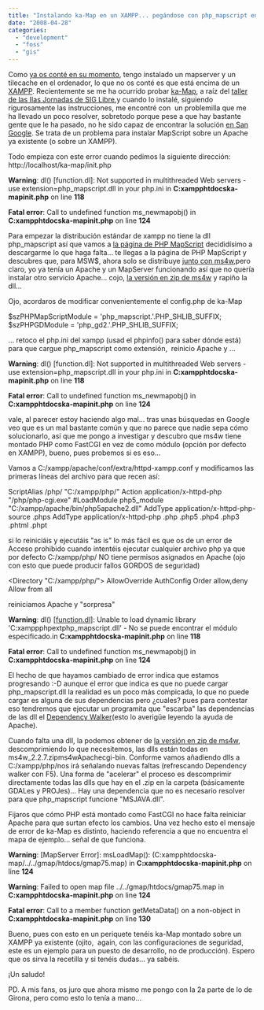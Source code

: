 ```yaml
---
title: "Instalando ka-Map en un XAMPP... pegándose con php_mapscript en un Apache que ya está en marcha."
date: "2008-04-28"
categories: 
  - "development"
  - "foss"
  - "gis"
---
```


Como [ya os conté en su momento](http://geomaticblog.net/gb2/es/2008-01-24-tilecache_windows), tengo instalado un mapserver y un tilecache en el ordenador, lo que no os conté es que está encima de un [XAMPP](http://www.apachefriends.org/en/xampp.html). Recientemente se me ha ocurrido probar [ka-Map](http://www.google.com/search?source=ig&hl=es&rlz=&q=php_mapscript+xampp&btnG=Buscar+con+Google&meta=&aq=f), a raíz del [taller de las IIas Jornadas de SIG Libre](http://www.sigte.udg.es/jornadassiglibre/index.php?page=talleres),y cuando lo instalé, siguiendo rigurosamente las instrucciones, me encontré con  un problemilla que me ha llevado un poco resolver, sobretodo porque pese a que hay bastante gente que le ha pasado, no he sido capaz de encontrar la solución [en San Google](http://www.google.com/search?source=ig&hl=es&rlz=&q=php_mapscript+xampp&btnG=Buscar+con+Google&meta=&aq=f). Se trata de un problema para instalar MapScript sobre un Apache ya existente (o sobre un XAMPP).

Todo empieza con este error cuando pedimos la siguiente dirección: http://localhost/ka-map/init.php

 **Warning**: dl() \[function.dl\]: Not supported in multithreaded Web servers - use extension=php\_mapscript.dll in your php.ini in **C:xampphtdocska-mapinit.php**  on line **118**

 **Fatal error**: Call to undefined function ms\_newmapobj()   in **C:xampphtdocska-mapinit.php** on line **124**

Para empezar la distribución estándar de xampp no tiene la dll php\_mapscript así que vamos a [la página de PHP MapScript](http://www.maptools.org/php_mapscript/) decididísimo a descargarme lo que haga falta... te llegas a la página de PHP MapScript y descubres que, para MSW$, ahora solo se distribuye [junto con ms4w](http://www.maptools.org/ms4w/),pero claro, yo ya tenía un Apache y un MapServer funcionando así que no quería instalar otro servicio Apache... cojo, [la versión en zip de ms4w](http://www.maptools.org/ms4w/index.phtml?page=downloads.html) y rapiño la dll...

 Ojo, acordaros de modificar convenientemente el config.php de ka-Map 

 $szPHPMapScriptModule = 'php\_mapscript.'.PHP\_SHLIB\_SUFFIX; $szPHPGDModule = 'php\_gd2.'.PHP\_SHLIB\_SUFFIX;

... retoco el php.ini del xampp (usad el phpinfo() para saber dónde está) para que cargue php\_mapscript como extensión,  reinicio Apache y ...

 **Warning**: dl() \[function.dl\]: Not supported in multithreaded Web servers   - use extension=php\_mapscript.dll in your php.ini in **C:xampphtdocska-mapinit.php** on line **118**

 **Fatal error**: Call to undefined function ms\_newmapobj()   in **C:xampphtdocska-mapinit.php** on line **124**

vale, al parecer estoy haciendo algo mal... tras unas búsquedas en Google veo que es un mal bastante común y que no parece que nadie sepa cómo solucionarlo, así que me pongo a investigar y descubro que ms4w tiene montado PHP como FastCGI en vez de como módulo (opción por defecto en XAMPP), bueno, pues probemos si es eso...

Vamos a C:/xampp/apache/conf/extra/httpd-xampp.conf y modificamos las primeras líneas del archivo para que recen así:

 ScriptAlias /php/ "C:/xampp/php/" Action application/x-httpd-php "/php/php-cgi.exe" #LoadModule php5\_module "C:/xampp/apache/bin/php5apache2.dll" AddType application/x-httpd-php-source .phps AddType application/x-httpd-php .php .php5 .php4 .php3 .phtml .phpt

si lo reiniciáis y ejecutáis "as is" lo más fácil es que os de un error de Acceso prohibido cuando intentéis ejecutar cualquier archivo php ya que por defecto C:/xampp/php/ NO tiene permisos asignados en Apache (ojo con esto que puede producir fallos GORDOS de seguridad)

 <Directory "C:/xampp/php/"> AllowOverride AuthConfig Order allow,deny Allow from all </Directory> 

reiniciamos Apache y "sorpresa"

 **Warning**: dl() \[[function.dl](http://localhost/ka-map/function.dl)\]: Unable to load dynamic library  'C:xamppphpextphp\_mapscript.dll' - No se puede encontrar el módulo especificado.in **C:xampphtdocska-mapinit.php** on line **118**

 **Fatal error**: Call to undefined function ms\_newmapobj() in  **C:xampphtdocska-mapinit.php** on line **124**

El hecho de que hayamos cambiado de error indica que estamos progresando :-D aunque el error que indica es que no puede cargar php\_mapscript.dll la realidad es un poco más compicada, lo que no puede cargar es alguna de sus dependencias pero ¿cuales? pues para contestar eso tendremos que ejecutar un programita que "escarba" las dependencias de las dll el [Dependency Walker](http://www.dependencywalker.com/)(esto lo averigüe leyendo la ayuda de Apache).

Cuando falta una dll, la podemos obtener de [la versión en zip de ms4w](http://www.maptools.org/ms4w/index.phtml?page=downloads.html), descomprimiendo lo que necesitemos, las dlls están todas en ms4w\_2.2.7.zipms4wApachecgi-bin. Conforme vamos añadiendo dlls a C:/xampp/php/nos irá señalando nuevas faltas (refrescando Dependency walker con F5). Una forma de "acelerar" el proceso es descomprimir directamente todas las dlls que hay en el .zip en la carpeta (básicamente GDALes y PROJes)... Hay una dependencia que no es necesario resolver para que php\_mapscript funcione "MSJAVA.dll".

Fijaros que cómo PHP está montado como FastCGI no hace falta reiniciar Apache para que surtan efecto los cambios. Una vez hecho esto el mensaje de error de ka-Map es distinto, haciendo referencia a que no encuentra el mapa de ejemplo... señal de que funciona.

 **Warning**: \[MapServer Error\]: msLoadMap():  (C:xampphtdocska-map/../../gmap/htdocs/gmap75.map) in  **C:xampphtdocska-mapinit.php** on line **124**

 **Warning**: Failed to open map file ../../gmap/htdocs/gmap75.map in  **C:xampphtdocska-mapinit.php** on line **124**

 **Fatal error**: Call to a member function getMetaData() on a non-object in  **C:xampphtdocska-mapinit.php** on line **130**

Bueno, pues con esto en un periquete tenéis ka-Map montado sobre un XAMPP ya existente (ojito,  again, con las configuraciones de seguridad, este es un ejemplo para un puesto de desarrollo, no de producción). Espero que os sirva la recetilla y si tenéis dudas... ya sabéis.

¡Un saludo!

PD. A mis fans, os juro que ahora mismo me pongo con la 2a parte de lo de Girona, pero como esto lo tenía a mano...
